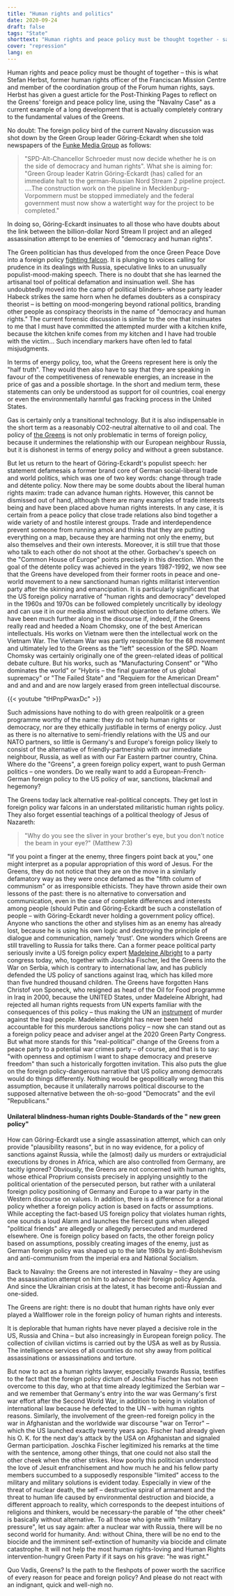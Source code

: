 ```yaml
---
title: "Human rights and politics"
date: 2020-09-24
draft: false
tags: "State"
shorttext: "Human rights and peace policy must be thought together - says Stefan Herbst, former human rights advisor for the Franciscans."
cover: "repression"
lang: en
---
```


Human rights and peace policy must be thought of together – this is what Stefan Herbst, former human rights officer of the Franciscan Mission Centre and member of the coordination group of the Forum human rights, says. Herbst has given a guest article for the Post-Thinking Pages to reflect on the Greens' foreign and peace policy line, using the "Navalny Case" as a current example of a long development that is actually completely contrary to the fundamental values of the Greens.

No doubt: The foreign policy bird of the current Navalny discussion was shot down by the Green Group leader Göring-Eckardt when she told newspapers of the [Funke Media Group](https://www.stern.de/news/goering-eckardt-nach-anschlag-auf-nawalny-fuer-sofortigen-stopp-von-nord-stream-2-9404822.html "Göring-Eckardt nach Anschlag auf Nawalny für sofortigen Stopp von Nord Stream 2") as follows:

> "SPD-Alt-Chancellor Schroeder must now decide whether he is on the side of democracy and human rights". What she is aiming for: "Green Group leader Katrin Göring-Eckardt (has) called for an immediate halt to the german-Russian Nord Stream 2 pipeline project. ....The construction work on the pipeline in Mecklenburg-Vorpommern must be stopped immediately and the federal government must now show a watertight way for the project to be completed."

In doing so, Göring-Eckardt insinuates to all those who have doubts about the link between the billion-dollar Nord Stream II project and an alleged assassination attempt to be enemies of "democracy and human rights".

The Green politician has thus developed from the once Green Peace Dove into a foreign policy [fighting falcon](/static/downloads/dgap-policy_brief-2020-19-de_6.pdf "Das Ende der Ostpolitik"). It is plunging to voices calling for prudence in its dealings with Russia, speculative links to an unusually populist-mood-making speech. There is no doubt that she has learned the artisanal tool of political defamation and insinuation well. She has undoubtedly moved into the camp of political blinders– whose party leader Habeck strikes the same horn when he defames doubters as a conspiracy theorist – is betting on mood-mongering beyond rational politics, branding other people as conspiracy theorists in the name of "democracy and human rights." The current forensic discussion is similar to the one that insinuates to me that I must have committed the attempted murder with a kitchen knife, because the kitchen knife comes from my kitchen and I have had trouble with the victim... Such incendiary markers have often led to fatal misjudgments.

In terms of energy policy, too, what the Greens represent here is only the "half truth". They would then also have to say that they are speaking in favour of the competitiveness of renewable energies, an increase in the price of gas and a possible shortage. In the short and medium term, these statements can only be understood as support for oil countries, coal energy or even the environmentally harmful gas fracking process in the United States.

Gas is certainly only a transitional technology. But it is also indispensable in the short term as a reasonably CO2-neutral alternative to oil and coal. The policy of [the Greens](https://www.projektwerkstatt.de/index.php?p=18297 "SEILSCHAFTEN AUF GRÜNER SEITE") is not only problematic in terms of foreign policy, because it undermines the relationship with our European neighbour Russia, but it is dishonest in terms of energy policy and without a green substance.

But let us return to the heart of Göring-Eckardt's populist speech: her statement defamesais a former brand core of German social-liberal trade and world politics, which was one of two key words: change through trade and détente policy. Now there may be some doubts about the liberal human rights maxim: trade can advance human rights. However, this cannot be dismissed out of hand, although there are many examples of trade interests being and have been placed above human rights interests. In any case, it is certain from a peace policy that close trade relations also bind together a wide variety of and hostile interest groups. Trade and interdependence prevent someone from running amok and thinks that they are putting everything on a map, because they are harming not only the enemy, but also themselves and their own interests. Moreover, it is still true that those who talk to each other do not shoot at the other. Gorbachev's speech on the "Common House of Europe" points precisely in this direction. When the goal of the détente policy was achieved in the years 1987-1992, we now see that the Greens have developed from their former roots in peace and one-world movement to a new sanctionand human rights militarist intervention party after the skinning and emancipation. It is particularly significant that the US foreign policy narrative of "human rights and democracy" developed in the 1960s and 1970s can be followed completely uncritically by ideology and can use it in our media almost without objection to defame others. We have been much further along in the discourse if, indeed, if the Greens really read and heeded a Noam Chomsky, one of the best American intellectuals. His works on Vietnam were then the intellectual work on the Vietnam War. The Vietnam War was partly responsible for the 68 movement and ultimately led to the Greens as the "left" secession of the SPD. Noam Chomsky was certainly originally one of the green-related ideas of political debate culture. But his works, such as "Manufacturing Consent" or "Who dominates the world" or "Hybris – the final guarantee of us global supremacy" or "The Failed State" and "Requiem for the American Dream" and and and and are now largely erased from green intellectual discourse.

{{< youtube "tHPnpPwaxDc" >}}

Such admissions have nothing to do with green realpolitik or a green programme worthy of the name: they do not help human rights or democracy, nor are they ethically justifiable in terms of energy policy. Just as there is no alternative to semi-friendly relations with the US and our NATO partners, so little is Germany's and Europe's foreign policy likely to consist of the alternative of friendly-partnership with our immediate neighbour, Russia, as well as with our Far Eastern partner country, China. Where do the "Greens", a green foreign policy expert, want to push German politics – one wonders. Do we really want to add a European-French-German foreign policy to the US policy of war, sanctions, blackmail and hegemony?

The Greens today lack alternative real-political concepts. They get lost in foreign policy war falcons in an understated militaristic human rights policy. They also forget essential teachings of a political theology of Jesus of Nazareth:

> "Why do you see the sliver in your brother's eye, but you don't notice the beam in your eye?" (Matthew 7:3)

"If you point a finger at the enemy, three fingers point back at you," one might interpret as a popular appropriation of this word of Jesus. For the Greens, they do not notice that they are on the move in a similarly defamatory way as they were once defamed as the "fifth column of communism" or as irresponsible ethicists. They have thrown aside their own lessons of the past: there is no alternative to conversation and communication, even in the case of complete differences and interests among people (should Putin and Göring-Eckardt be such a constellation of people – with Göring-Eckardt never holding a government policy office). Anyone who sanctions the other and stylises him as an enemy has already lost, because he is using his own logic and destroying the principle of dialogue and communication, namely 'trust'. One wonders which Greens are still travelling to Russia for talks there. Can a former peace political party seriously invite a US foreign policy expert [Madeleine Albright](https://www.gruene-bundestag.de/videos/we-must-defend-essential-freedoms "We must defend essential freedoms.") to a party congress today, who, together with Joschka Fischer, led the Greens into the War on Serbia, which is contrary to international law, and has publicly defended the US policy of sanctions against Iraq, which has killed more than five hundred thousand children. The Greens have forgotten Hans Christof von Sponeck, who resigned as head of the Oil for Food programme in Iraq in 2000, because the UNITED States, under Madeleine Albright, had rejected all human rights requests from UN experts familiar with the consequences of this policy – thus making the UN an [instrument](/static/downloads/Preis_2019_Laudatio_Dr._Gysi.pdf "Laudatio Hans-Christof von Sponeck") of murder against the Iraqi people. Madeleine Albright has never been held accountable for this murderous sanctions policy – now she can stand out as a foreign policy peace and adviser angel at the 2020 Green Party Congress. But what more stands for this "real-political" change of the Greens from a peace party to a potential war crimes party – of course, and that is to say: "with openness and optimism I want to shape democracy and preserve freedom" than such a historically forgotten invitation. This also puts the glue on the foreign policy-dangerous narrative that US policy among democrats would do things differently. Nothing would be geopolitically wrong than this assumption, because it unilaterally narrows political discourse to the supposed alternative between the oh-so-good "Democrats" and the evil "Republicans."

#### Unilateral blindness-human rights Double-Standards of the " new green policy"

How can Göring-Eckardt use a single assassination attempt, which can only provide "plausibility reasons", but in no way evidence, for a policy of sanctions against Russia, while the (almost) daily us murders or extrajudicial executions by drones in Africa, which are also controlled from Germany, are tacitly ignored? Obviously, the Greens are not concerned with human rights, whose ethical Proprium consists precisely in applying unsightly to the political orientation of the persecuted person, but rather with a unilateral foreign policy positioning of Germany and Europe to a war party in the Western discourse on values. In addition, there is a difference for a rational policy whether a foreign policy action is based on facts or assumptions. While accepting the fact-based US foreign policy that violates human rights, one sounds a loud Alarm and launches the fiercest guns when alleged "political friends" are allegedly or allegedly persecuted and murdered elsewhere. One is foreign policy based on facts, the other foreign policy based on assumptions, possibly creating images of the enemy, just as German foreign policy was shaped up to the late 1980s by anti-Bolshevism and anti-communism from the imperial era and National Socialism.

Back to Navalny: the Greens are not interested in Navalny  – they are using the assassination attempt on him to advance their foreign policy Agenda. And since the Ukrainian crisis at the latest, it has become anti-Russian and one-sided.

The Greens are right: there is no doubt that human rights have only ever played a Wallflower role in the foreign policy of human rights and interests.

It is deplorable that human rights have never played a decisive role in the US, Russia and China – but also increasingly in European foreign policy. The collection of civilian victims is carried out by the USA as well as by Russia. The intelligence services of all countries do not shy away from political assassinations or assassinations and torture.

But now to act as a human rights lawyer, especially towards Russia, testifies to the fact that the foreign policy dictum of Joschka Fischer has not been overcome to this day, who at that time already legitimized the Serbian war – and we remember that Germany's entry into the war was Germany's first war effort after the Second World War, in addition to being in violation of international law because he defected to the UN – with human rights reasons. Similarly, the involvement of the green-red foreign policy in the war in Afghanistan and the worldwide war discourse "war on Terror" – which the US launched exactly twenty years ago. Fischer had already given his O. K. for the next day's attack by the USA on Afghanistan and signaled German participation. Joschka Fischer legitimized his remarks at the time with the sentence, among other things, that one could not also stall the other cheek when the other strikes. How poorly this politician understood the love of Jesuit enfranchisement and how much he and his fellow party members succumbed to a supposedly responsible "limited" access to the military and military solutions is evident today. Especially in view of the threat of nuclear death, the self – destructive spiral of armament and the threat to human life caused by environmental destruction and biocide, a different approach to reality, which corresponds to the deepest intuitions of religions and thinkers, would be necessary-the parable of "the other cheek" is basically without alternative. To all those who ignite with "military pressure", let us say again: after a nuclear war with Russia, there will be no second world for humanity. And: without China, there will be no end to the biocide and the imminent self-extinction of humanity via biocide and climate catastrophe. It will not help the most human rights-loving and Human Rights intervention-hungry Green Party if it says on his grave: "he was right."

Quo Vadis, Greens? Is the path to the fleshpots of power worth the sacrifice of every reason for peace and foreign policy? And please do not react with an indignant, quick and well-nigh no.
